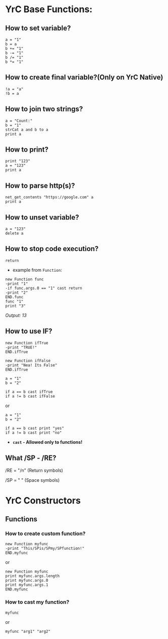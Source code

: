 # YrC Base Functions:
## How to set variable?
```
a = "1"
b = a
b += "1"
b -= "1"
b /= "1"
b *= "1"
```
## How to create final variable?(Only on YrC Native)
```
!a = "a"
!b = a
```
## How to join two strings?
```
a = "Count:"
b = "1"
strCat a and b to a
print a
```
## How to print?
```
print "123"
a = "123"
print a
```
## How to parse http(s)?
```
net_get_contents "https://google.com" a
print a
```
## How to unset variable?
```
a = "123"
delete a
```
## How to stop code execution?
```
return
```
* example from `Function`:
```
new Function func
-print "1"
-if func.args.0 == "1" cast return
-print "2"
END.func
func "1"
print "3"
```
_Output: 13_
## How to use IF?
```
new Function ifTrue
-print "TRUE!"
END.ifTrue

new Function ifFalse
-print "Nea! Its False"
END.ifTrue

a = "1"
b = "2"

if a == b cast ifTrue
if a != b cast ifFalse
```
or
```
a = "1"
b = "2"

if a == b cast print "yes"
if a != b cast print "no"
```
* **`cast` - Allowed only to functions!**

## What /SP - /RE?
/RE = "/n" (Return symbols)

/SP = " " (Space symbols)

# YrC Constructors
## Functions
### How to create custom function?
```
new Function myfunc
-print "This/SPis/SPmy/SPfunction!"
END.myfunc
```
or
```
new Function myfunc
print myfunc.args.length
print myfunc.args.0
print myfunc.args.1
END.myfunc
```
### How to cast my function?
```
myfunc
```
or
```
myfunc "arg1" "arg2"
```
